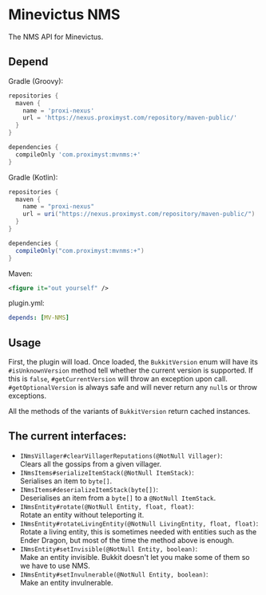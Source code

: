 # Minevictus NMS

The NMS API for Minevictus.

## Depend

Gradle (Groovy):

```groovy
repositories {
  maven {
    name = 'proxi-nexus'
    url = 'https://nexus.proximyst.com/repository/maven-public/'
  }
}

dependencies {
  compileOnly 'com.proximyst:mvnms:+'
}
```

Gradle (Kotlin):

```groovy
repositories {
  maven {
    name = "proxi-nexus"
    url = uri("https://nexus.proximyst.com/repository/maven-public/")
  }
}

dependencies {
  compileOnly("com.proximyst:mvnms:+")
}
```

Maven:

```xml
<figure it="out yourself" />
```

plugin.yml:

```yaml
depends: [MV-NMS]
```

## Usage

First, the plugin will load. Once loaded, the `BukkitVersion` enum will have
its `#isUnknownVersion` method tell whether the current version is supported.
If this is `false`, `#getCurrentVersion` will throw an exception upon call.
`#getOptionalVersion` is always safe and will never return any `null`s or throw
exceptions.

All the methods of the variants of `BukkitVersion` return cached instances.

## The current interfaces:

- `INmsVillager#clearVillagerReputations(@NotNull Villager)`: \
  Clears all the gossips from a given villager.
- `INmsItems#serializeItemStack(@NotNull ItemStack)`: \
  Serialises an item to `byte[]`.
- `INmsItems#deserializeItemStack(byte[])`: \
  Deserialises an item from a `byte[]` to a `@NotNull ItemStack`.
- `INmsEntity#rotate(@NotNull Entity, float, float)`: \
  Rotate an entity without teleporting it.
- `INmsEntity#rotateLivingEntity(@NotNull LivingEntity, float, float)`: \
  Rotate a living entity, this is sometimes needed with entities such as the Ender Dragon, 
  but most of the time the method above is enough.
- `INmsEntity#setInvisible(@NotNull Entity, boolean)`: \
  Make an entity invisible. Bukkit doesn't let you make some of them so we have to use NMS.
- `INmsEntity#setInvulnerable(@NotNull Entity, boolean)`: \
  Make an entity invulnerable.